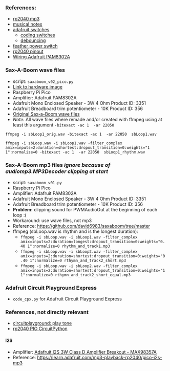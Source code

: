 ### References:
* [rp2040 mp3](https://learn.adafruit.com/mp3-playback-rp2040)
* [musical notes](https://learn.adafruit.com/circuit-playground-music/the-sound-of-music)
* [adafruit switches](https://learn.adafruit.com/make-it-switch/other-types-of-switches)
    * [coding switches](https://learn.adafruit.com/make-it-switch/code-your-micro)
    * [debouncing](https://learn.adafruit.com/key-pad-matrix-scanning-in-circuitpython/keys-one-key-per-pin)
* [feather power switch](https://io.adafruit.com/blog/tip/2016/12/14/feather-power-switch/) 
* [rp2040 pinout](https://learn.adafruit.com/adafruit-feather-rp2040-pico/pinouts)
* [Wiring Adafruit PAM8302A](https://learn.adafruit.com/adafruit-pam8302-mono-2-5w-class-d-audio-amplifier/pinouts)

### Sax-A-Boom wave files
* script: `saxaboom_v02_pico.py`
* [Link to hardware image](media/saxaboom_v02_pico.png)
* Raspberry Pi Pico
* Amplifier: Adafruit PAM8302A
* Adafruit Mono Enclosed Speaker - 3W 4 Ohm Product ID: 3351 
* Adafruit Breadboard trim potentiometer - 10K Product ID: 356 
* [Original Sax-a-Boom wave files](https://github.com/david6983/saxaboom/tree/master/Samples)
* _Note:_ All wave files where remade and/or created with ffmpeg using at least this argument `-bitexact -ac 1  -ar 22050`
```
ffmpeg -i sbLoop1_orig.wav -bitexact -ac 1  -ar 22050  sbLoop1.wav

ffmpeg -i sbLoop.wav -i sbLoop1.wav -filter_complex amix=inputs=2:duration=shortest:dropout_transition=0:weights="1 1":normalize=0 -bitexact -ac 1  -ar 22050  sbLoop1_rhythm.wav
```

### Sax-A-Boom mp3 files _ignore because of audiomp3.MP3Decoder clipping at start_
* script: `saxaboom_v01.py`
* Raspberry Pi Pico
* Amplifier: Adafruit PAM8302A
* Adafruit Mono Enclosed Speaker - 3W 4 Ohm Product ID: 3351 
* Adafruit Breadboard trim potentiometer - 10K Product ID: 356 
* **Problem:** clipping sound for PWMAudioOut at the beginning of each loop :(
* Workaround: use wave files, not mp3
* Reference: https://github.com/david6983/saxaboom/tree/master
* ffmpeg (sbLoop.wav is rhythm and is the longest duration):
    * `ffmpeg -i sbLoop.wav -i sbLoop1.wav -filter_complex amix=inputs=2:duration=longest:dropout_transition=0:weights="0.40 1":normalize=0 rhythm_and_track1.mp3`
    * `ffmpeg -i sbLoop.wav -i sbLoop2.wav -filter_complex amix=inputs=2:duration=shortest:dropout_transition=0:weights="0.40 1":normalize=0 rthymn_and_track2_short.mp3`
    * `ffmpeg -i sbLoop.wav -i sbLoop2.wav -filter_complex amix=inputs=2:duration=shortest:dropout_transition=0:weights="1 1":normalize=0 rthymn_and_track2_short_equal.mp3`

### Adafruit Circuit Playground Express
* `code_cpx.py` for Adafruit Circuit Playground Express

### References, not directly relevant
* [circuitplayground: play tone](https://learn.adafruit.com/circuitpython-made-easy-on-circuit-playground-express/play-tone)
* [rp2040 PIO CircuitPython](https://learn.adafruit.com/intro-to-rp2040-pio-with-circuitpython/overview)

#### I2S
* Amplifier: [Adafruit I2S 3W Class D Amplifier Breakout - MAX98357A](https://www.adafruit.com/product/3006)
* Reference: https://learn.adafruit.com/mp3-playback-rp2040/pico-i2s-mp3


<!---
# vim: ai et ts=4 sw=4 sts=4 nu
-->
